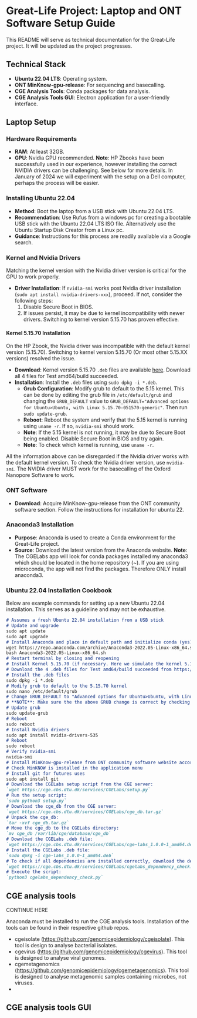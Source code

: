 # Great-Life Project: Laptop and ONT Software Setup Guide
This README will serve as technical documentation for the Great-Life project. It will be updated as the project progresses.

## Technical Stack

- **Ubuntu 22.04 LTS**: Operating system.
- **ONT MinKnow-gpu-release**: For sequencing and basecalling.
- **CGE Analysis Tools**: Conda packages for data analysis.
- **CGE Analysis Tools GUI**: Electron application for a user-friendly interface.

## Laptop Setup

### Hardware Requirements

- **RAM**: At least 32GB.
- **GPU**: Nvidia GPU recommended. 
**Note**: HP Zbooks have been successfully used in our experience, however installing the correct NVIDIA drivers can be challenging. See below for more details.
In January of 2024 we will experiment with the setup on a Dell computer, perhaps the process will be easier.

### Installing Ubuntu 22.04

- **Method**: Boot the laptop from a USB stick with Ubuntu 22.04 LTS.
- **Recommendation**: Use Rufus from a windows pc for creating a bootable USB stick with the Ubuntu 22.04 LTS ISO file. Alternatively use the Ubuntu Startup Disk Creator from a Linux pc.
- **Guidance**: Instructions for this process are readily available via a Google search.

### Kernel and Nvidia Drivers

Matching the kernel version with the Nvidia driver version is critical for the GPU to work properly.

- **Driver Installation**: If `nvidia-smi` works post Nvidia driver installation (`sudo apt install nvidia-drivers-xxx`), proceed. If not, consider the following steps:
  1. Disable Secure Boot in BIOS.
  2. If issues persist, it may be due to kernel incompatibility with newer drivers. Switching to kernel version 5.15.70 has proven effective.

#### Kernel 5.15.70 Installation

On the HP Zbook, the Nvidia driver was incompatible with the default kernel version (5.15.70). Switching to kernel version 5.15.70 (Or most other 5.15.XX versions) resolved the issue.

- **Download**: Kernel version 5.15.70 `.deb` files are available [here](https://kernel.ubuntu.com/mainline/v5.15.70/). Download all 4 files for Test amd64/build succeeded.
- **Installation**: Install the `.deb` files using `sudo dpkg -i *.deb`.
  - **Grub Configuration**: Modify grub to default to the 5.15 kernel. This can be done by editing the grub file in `/etc/default/grub` and changing the `GRUB_DEFAULT` value to `GRUB_DEFAULT="Advanced options for Ubuntu>Ubuntu, with Linux 5.15.70-051570-generic"`. Then run `sudo update-grub`.  
  - **Reboot**: Reboot the system and verify that the 5.15 kernel is running using `uname -r`. If so, `nvidia-smi` should work.
  - **Note**: If the 5.15 kernel is not running, it may be due to Secure Boot being enabled. Disable Secure Boot in BIOS and try again.
  - **Note**: To check which kernel is running, use `uname -r`.

All the information above can be disregarded if the Nvidia driver works with the default kernel version. To check the Nvidia driver version, use `nvidia-smi`.
The NVIDIA driver MUST work for the basecalling of the Oxford Nanopore Software to work.

### ONT Software

- **Download**: Acquire MinKnow-gpu-release from the ONT community software section. Follow the instructions for installation for ubuntu 22.

### Anaconda3 Installation

- **Purpose**: Anaconda is used to create a Conda environment for the Great-Life project.
- **Source**: Download the latest version from the Anaconda website.
**Note**: The CGELabs app will look for conda packages installed my anaconda3 which should be located in the home repository (~). If you are using microconda, the app will not find the packages. Therefore ONLY install anaconda3.

### Ubuntu 22.04 Installation Cookbook

Below are example commands for setting up a new Ubuntu 22.04 installation. This serves as a guideline and may not be exhaustive.

```markdown
# Assumes a fresh Ubuntu 22.04 installation from a USB stick
# Update and upgrade
sudo apt update 
sudo apt upgrade
# Install Anaconda and place in default path and initialize conda (yes)
wget https://repo.anaconda.com/archive/Anaconda3-2022.05-Linux-x86_64.sh
bash Anaconda3-2022.05-Linux-x86_64.sh
# Restart terminal by closing and reopening
# Install Kernel 5.15.70 (if necessary. Here we simulate the kernel 5.15.70 installation process which will not be necessary if the default kernel works)
# Download the 4 .deb files for Test amd64/build succeeded from https://kernel.ubuntu.com/mainline/v5.15.70/
# Install the .deb files
sudo dpkg -i *.deb
# Modify grub to default to the 5.15.70 kernel
sudo nano /etc/default/grub
# Change GRUB_DEFAULT to "Advanced options for Ubuntu>Ubuntu, with Linux 5.15.70-051570-generic"
# **NOTE**: Make sure the the above GRUB change is correct by checking the grub file in /boot/grub/grub.cfg: ` cat /boot/grub/grub.cfg | grep Linux 5.15`. The string inserted in the grub file dictates which kernel is used on boot. An incorrect/errornous string will cause the system to fail to boot.
# Update grub
sudo update-grub
# Reboot
sudo reboot
# Install Nvidia drivers
sudo apt install nvidia-drivers-535
# Reboot
sudo reboot
# Verify nvidia-smi
nvidia-smi
# Install MinKnow-gpu-release from ONT community software website according to instructions
# Check MinKNOW is installed in the application menu
# Install git for futures uses
sudo apt install git
# Download the CGELabs setup script from the CGE server:
`wget https://cge.cbs.dtu.dk/services/CGELabs/setup.py`
# Run the setup script:
`sudo python3 setup.py`
# Download the cge_db from the CGE server:
`wget https://cge.cbs.dtu.dk/services/CGELabs/cge_db.tar.gz`
# Unpack the cge_db:
`tar -xvf cge_db.tar.gz`
# Move the cge_db to the CGELabs directory:
`mv cge_db /var/lib/cge/database/cge_db`
# Download the CGELabs .deb file:
`wget https://cge.cbs.dtu.dk/services/CGELabs/cge-labs_1.0.0-1_amd64.deb`
# Install the CGELabs .deb file:
`sudo dpkg -i cge-labs_1.0.0-1_amd64.deb`
# To check if all dependencies are installed correctly, download the dependency check script from the CGE server:
`wget https://cge.cbs.dtu.dk/services/CGELabs/cgelabs_dependency_check.py`
# Execute the script:
`python3 cgelabs_dependency_check.py`

```

## CGE analysis tools
CONTINUE HERE

Anaconda must be installed to run the CGE analysis tools. Installation of the tools can be found in their respective github repos.

- cgeisolate (https://github.com/genomicepidemiology/cgeisolate). This tool is design to analyse bacterial isolates.
- cgevirus (https://github.com/genomicepidemiology/cgevirus). This tool is designed to analyse viral genomes.
- cgemetagenomics (https://github.com/genomicepidemiology/cgemetagenomics). This tool is designed to analyse metagenomic samples containing microbes, not viruses.
- 
## CGE analysis tools GUI


